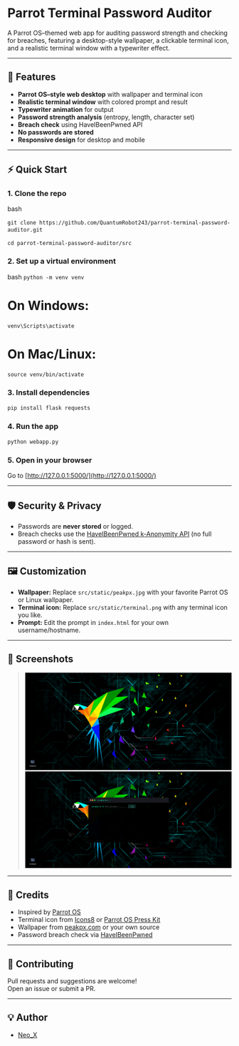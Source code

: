 
# Parrot Terminal Password Auditor

A Parrot OS–themed web app for auditing password strength and checking for breaches, featuring a desktop-style wallpaper, a clickable terminal icon, and a realistic terminal window with a typewriter effect.

---

## 🚀 Features

- **Parrot OS–style web desktop** with wallpaper and terminal icon
- **Realistic terminal window** with colored prompt and result
- **Typewriter animation** for output
- **Password strength analysis** (entropy, length, character set)
- **Breach check** using HaveIBeenPwned API
- **No passwords are stored**
- **Responsive design** for desktop and mobile

---


## ⚡ Quick Start

### 1. **Clone the repo**

bash
```
git clone https://github.com/QuantumRobot243/parrot-terminal-password-auditor.git
```
```
cd parrot-terminal-password-auditor/src
```

### 2. **Set up a virtual environment**

bash
```python -m venv venv```
# On Windows:
```venv\Scripts\activate```
# On Mac/Linux:
```source venv/bin/activate```


### 3. **Install dependencies**

```bash
pip install flask requests
```

### 4. **Run the app**

```bash
python webapp.py
```

### 5. **Open in your browser**

Go to [http://127.0.0.1:5000/](http://127.0.0.1:5000/)

---

## 🛡️ Security & Privacy

- Passwords are **never stored** or logged.
- Breach checks use the [HaveIBeenPwned k-Anonymity API](https://haveibeenpwned.com/API/v3#SearchingPwnedPasswordsByRange) (no full password or hash is sent).

---

## 🖼️ Customization

- **Wallpaper:** Replace `src/static/peakpx.jpg` with your favorite Parrot OS or Linux wallpaper.
- **Terminal icon:** Replace `src/static/terminal.png` with any terminal icon you like.
- **Prompt:** Edit the prompt in `index.html` for your own username/hostname.

---

## 📸 Screenshots

> ![screenshot](src/static/screenshot.png)
>  ![screenshot](src/static/screenshot1.png)

---

## 📝 Credits

- Inspired by [Parrot OS](https://www.parrotsec.org/)
- Terminal icon from [Icons8](https://icons8.com/icons/set/terminal) or [Parrot OS Press Kit](https://www.parrotsec.org/press-kit/)
- Wallpaper from [peakpx.com](https://www.peakpx.com/) or your own source
- Password breach check via [HaveIBeenPwned](https://haveibeenpwned.com/)

---


## 🤝 Contributing

Pull requests and suggestions are welcome!  
Open an issue or submit a PR.

---

## 💡 Author

- [Neo_X](https://github.com/QuantumRobot243)

